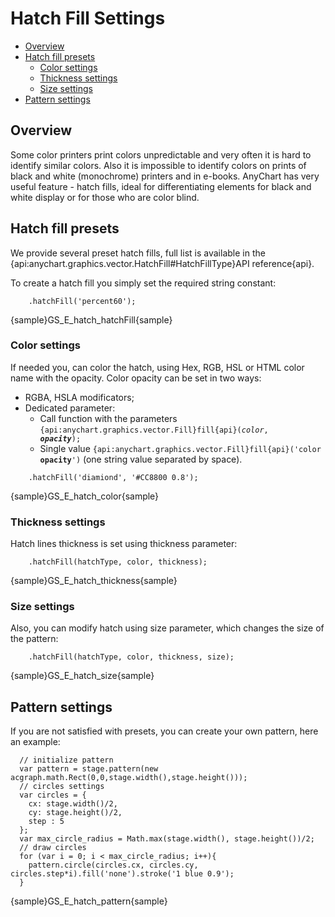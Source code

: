 # Hatch Fill Settings
* [Overview](#overview)
* [Hatch fill presets](#hatch_fill_presets)
    * [Color settings](#color_settings)
    * [Thickness settings](#thickness_settings)
    * [Size settings](#size_settings)
* [Pattern settings](#pattern_settings)

## Overview
Some color printers print colors unpredictable and very often it is hard to identify similar colors. Also it is impossible to identify colors on prints of black and white (monochrome) printers and in e-books. AnyChart has very useful feature - hatch fills, ideal for differentiating elements for black and white display or for those who are color blind.

## Hatch fill presets
We provide several preset hatch fills, full list is available in the {api:anychart.graphics.vector.HatchFill#HatchFillType}API reference{api}.

To create a hatch fill you simply set the required string constant: 
```
    .hatchFill('percent60');
```

{sample}GS\_E\_hatch\_hatchFill{sample}


### Color settings

If needed you, can color the hatch, using Hex, RGB, HSL or HTML color name with the opacity. Color opacity can be set in two ways:
* RGBA, HSLA modificators;
* Dedicated parameter:
    * Call function with the parameters <code>{api:anychart.graphics.vector.Fill}fill{api}(_color_, _**opacity**_);</code>
    * Single value <code>{api:anychart.graphics.vector.Fill}fill{api}('color **opacity**')</code> (one string value separated by space).

```
    .hatchFill('diamiond', '#CC8800 0.8');
```

{sample}GS\_E\_hatch\_color{sample}

### Thickness settings
Hatch lines thickness is set using thickness parameter:

```
    .hatchFill(hatchType, color, thickness);
```

{sample}GS\_E\_hatch\_thickness{sample}

### Size settings
Also, you can modify hatch using size parameter, which changes the size of the pattern:

```
    .hatchFill(hatchType, color, thickness, size);
```

{sample}GS\_E\_hatch\_size{sample}

## Pattern settings
If you are not satisfied with presets, you can create your own pattern, here an example: 

```
  // initialize pattern
  var pattern = stage.pattern(new acgraph.math.Rect(0,0,stage.width(),stage.height()));
  // circles settings
  var circles = {
    cx: stage.width()/2,
    cy: stage.height()/2,
    step : 5
  };
  var max_circle_radius = Math.max(stage.width(), stage.height())/2;
  // draw circles
  for (var i = 0; i < max_circle_radius; i++){
    pattern.circle(circles.cx, circles.cy, circles.step*i).fill('none').stroke('1 blue 0.9');
  }
```

{sample}GS\_E\_hatch\_pattern{sample}
